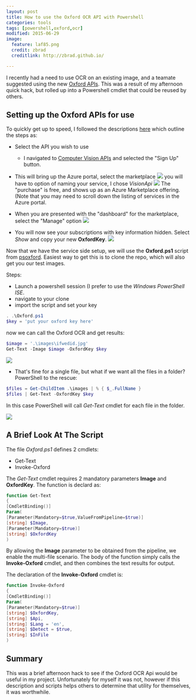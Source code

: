```yaml
---
layout: post
title: How to use the Oxford OCR API with Powershell
categories: tools
tags: [powershell,oxford,ocr]
modified: 2015-06-29
image:
  feature: laf85.png
  credit: zbrad
  creditlink: http://zbrad.github.io/

---
```


I recently had a need to use OCR on an existing image, and a teamate suggested using
the new [Oxford APIs](https://www.projectoxford.ai/doc/general/overview). This was a result of my afternoon
quick hack, but rolled up into a Powershell cmdlet that could be reused by others.

## Setting up the Oxford APIs for use ##

To quickly get up to speed, I followed the descriptions [here](https://www.projectoxford.ai/doc/general/subscription-key-mgmt) which outline the steps as:
- Select the API you wish to use
  - I navigated to [Computer Vision APIs](https://www.projectoxford.ai/vision) and selected the "Sign Up" button.


- This will bring up the Azure portal, select the marketplace
  ![](/images/psoxford/select-from-marketplace.png)
  you will have to option of naming your service, I chose *VisionApi*
  ![](/images/psoxford/portal.png)
  The "purchase" is free, and shows up as an Azure Marketplace offering. (Note that you may need to scroll down the listing of services in the Azure portal.

- When you are presented with the "dashboard" for the marketplace, select the "Manage" option
  ![](/images/psoxford/visionapi_dashboard.png)

- You will now see your subscriptions with key information hidden.  Select *Show* and copy your new **OxfordKey**.
  ![](/images/psoxford/show-key.png)

Now that we have the service side setup, we will use the **Oxford.ps1** script from [psoxford](https://github.com/zbrad/psoxford).  Easiest way to get this is to clone the repo, which will also get you our test images.

Steps:
- Launch a powershell session (I prefer to use the *Windows PowerShell ISE*.
- navigate to your clone
- import the script and set your key

```powershell
. .\Oxford.ps1
$key = 'put your oxford key here'
```
  now we can call the Oxford OCR and get results:

```powershell
$image = '.\images\ifwedid.jpg'
Get-Text -Image $image -OxfordKey $key
```

![](/images/psoxford/get-text-single.png)


- That's fine for a single file, but what if we want all the files in a folder?  PowerShell to the rescue:

```powershell
$files = Get-ChildItem .\images | % { $_.FullName }
$files | Get-Text -OxfordKey $key
```

In this case PowerShell will call *Get-Text* cmdlet for each file in the folder.

![](/images/psoxford/get-text-multi.png)

## A Brief Look At The Script ##

The file *Oxford.ps1* defines 2 cmdlets:
- Get-Text
- Invoke-Oxford

The *Get-Text* cmdlet requires 2 mandatory parameters **Image** and **OxfordKey**.   The function is declard as:

```powershell
function Get-Text
{
[CmdletBinding()]
Param(
[Parameter(Mandatory=$true,ValueFromPipeline=$true)]
[string] $Image,
[Parameter(Mandatory=$true)]
[string] $OxfordKey
)
```

By allowing the **Image** parameter to be obtained from the pipeline, we enable the multi-file scenario.
The body of the function simply calls the **Invoke-Oxford** cmdlet, and then combines the text results for output.

The declaration of the **Invoke-Oxford** cmdlet is:

```powershell
function Invoke-Oxford
{
[CmdletBinding()]
Param(
[Parameter(Mandatory=$true)]
[string] $OxfordKey,
[string] $Api,
[string] $Lang = 'en',
[string] $Detect = $true,
[string] $InFile
)
```

## Summary ##

This was a brief afternoon hack to see if the Oxford OCR Api would be useful in my project.  Unfortunately for myself it was not, however
if this description and scripts helps others to determine that utility for themselves, it was worthwhile.


        



